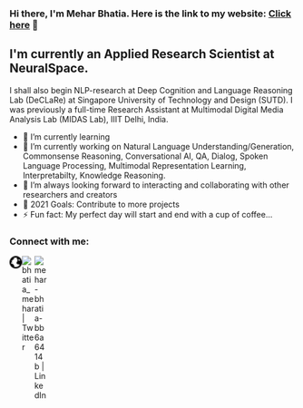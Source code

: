<!--
**meharbhatia/meharbhatia** is a ✨ _special_ ✨ repository because its `README.md` (this file) appears on your GitHub profile.

Here are some ideas to get you started:

- 🔭 I’m currently working on ...
- 🌱 I’m currently learning ...
- 👯 I’m looking to collaborate on ...
- 🤔 I’m looking for help with ...
- 💬 Ask me about ...
- 📫 How to reach me: ...
- 😄 Pronouns: ...
- ⚡ Fun fact: ...
-->

### Hi there, I'm Mehar Bhatia. Here is the link to my website: [Click here][website] 👋

## I'm currently an Applied Research Scientist at NeuralSpace. 

I shall also begin NLP-research at Deep Cognition and Language Reasoning Lab (DeCLaRe) at Singapore University of Technology and Design (SUTD). I was previously a full-time Research Assistant at Multimodal Digital Media Analysis Lab (MIDAS Lab), IIIT Delhi, India.
- 🌱 I’m currently learning
- 🔭 I’m currently working on Natural Language Understanding/Generation, Commonsense Reasoning, Conversational AI, QA, Dialog, Spoken Language Processing, Multimodal Representation Learning, Interpretabilty, Knowledge Reasoning.
- 👯 I’m always looking forward to interacting and collaborating with other researchers and creators
- 🥅 2021 Goals: Contribute to more projects
- ⚡ Fun fact: My perfect day will start and end with a cup of coffee... 

### Connect with me:

[<img align="left" alt="meharbhatia.github.io" width="22px" src="https://raw.githubusercontent.com/iconic/open-iconic/master/svg/globe.svg" />][website]
[<img align="left" alt="bhatia_mehar | Twitter" width="22px" src="https://cdn.jsdelivr.net/npm/simple-icons@v3/icons/twitter.svg" />][twitter]
[<img align="left" alt="mehar-bhatia-bb6a6414b | LinkedIn" width="22px" src="https://cdn.jsdelivr.net/npm/simple-icons@v3/icons/linkedin.svg" />][linkedin]

<br />

[website]: https://meharbhatia.github.io
[twitter]: https://twitter.com/bhatia_mehar
[linkedin]: https://www.linkedin.com/in/mehar-bhatia-bb6a6414b/

